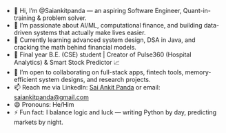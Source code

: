 - 👋 Hi, I’m @Saiankitpanda — an aspiring Software Engineer, Quant-in-training & problem solver.
- 👀 I’m passionate about AI/ML, computational finance, and building data-driven systems that actually make lives easier.
- 🌱 Currently learning advanced system design, DSA in Java, and cracking the math behind financial models.
- 💼 Final year B.E. (CSE) student | Creator of Pulse360 (Hospital Analytics) & Smart Stock Predictor 📈
- 💞️ I’m open to collaborating on full-stack apps, fintech tools, memory-efficient system designs, and research projects.
- 📫 Reach me via LinkedIn: [Sai Ankit Panda](https://www.linkedin.com/in/saiankitpanda) or email: saiankitpanda@gmail.com
- 😄 Pronouns: He/Him
- ⚡ Fun fact: I balance logic and luck — writing Python by day, predicting markets by night.
